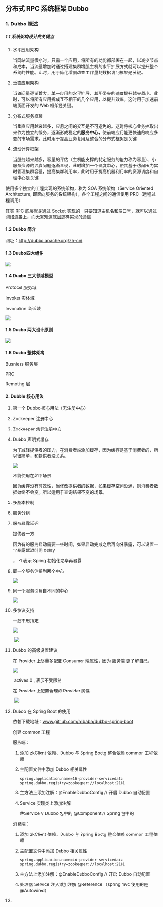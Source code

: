 ## 分布式 RPC 系统框架 Dubbo

### 1. Dubbo 概述

##### 1.1 系统架构设计的关键点

1. 水平应用架构

   当网站流量很小时，只需一个应用，将所有的功能都部署在一起，以减少节点和成本，当流量增加时通过搭建集群增肌主机的水平扩展方式就可以提升整个系统的性能。此时，用于简化增删改查工作量的数据访问框架是关键。

2. 垂直应用架构

   当访问量逐渐增大，单一应用的水平扩展，其所带来的速度提升越来越小。此时，可以将所有应用拆成互不相干的几个应用，以提升效率。这时用于加速前端页面开发的 Web 框架是关键。

3. 分布式服务框架

   当垂直应用越来越多，应用之间的交互是不可避免的。这时将核心业务抽取出来作为独立的服务，逐渐形成稳定的**服务中心**，使前端应用能更快速的响应多变的市场需求。此时用于提高业务复用及整合的分布式框架是关键

4. 流动计算框架

   当服务越来越多，容量的评估（主机能支撑的特定服务的能力称为容量）、小服务资源的浪费问题逐渐显现，此时增加一个调度中心，使其基于访问压力实时管理集群容量，提高集群利用率，此时用于提高机器利用率的资源调度和自理中心是关键

使用多个独立的工程实现的系统架构，称为 SOA 系统架构（Service Oriented Architecture,  即面向服务的系统架构），各个工程之间的通信使用 PRC（远程过程调用）

其实 RPC 底层就是通过 Socket 实现的，只要知道主机名和端口号，就可以通过网络连接上，而无需知道底层怎样实现的通信

#### 1.2 Dubbo 简介

网址：<http://dubbo.apache.org/zh-cn/>

#### 1.3 Duubo四大组件

![](imgs/18.png)

#### 1.4 Duubo 三大领域模型

Protocol 服务域

Invoker 实体域

Invocation 会话域

![](imgs/20.png)

#### 1.5 Duubo 两大设计原则

 ![](imgs/19.png)

#### 1.6 Duubo 整体架构

Busniess 服务层

PRC

Remoting 层



#### 2. Dubble 核心用法

1. 第一个 Dubbo 核心用法（无注册中心）

2. Zookeeper 注册中心

3. Zookeeper 集群注册中心

4. Dubbo 声明式缓存

   为了减轻提供者的压力，在消费者端添加缓存，因为缓存是基于消费者的，所以很简单，和提供者没关系。

   ![](imgs/21.png)

   不能使用在如下场景

   因为缓存没有时效性，当修改提供者的数据，如果缓存空间没满，则消费者数据始终不会变。所以适用于查询结果不变的场景。

5. 多版本控制

6. 服务分组

7. 服务暴露延迟

   提供者一方

   因为有的服务启动需要一些时间，如果启动完成之后再向外暴露，可以设置一个暴露延迟时间 delay

   ， -1 表示 Spring  初始化完毕再暴露

8. 同一个服务注册到两个中心

   ![](imgs/22.png)

9. 同一个服务引用自不同的中心

   ![](imgs/23.png)

10. 多协议支持

    一般不用指定

    ![](imgs/24.png)

    ​	![](imgs/25.png)

10. Dubbo 的高级设置建议

    在 Provider 上尽量多配置 Consumer 端属性，因为 服务端 更了解自己。

    ![](imgs/26.png)

    ​                      actives:0 , 表示不受限制

    在 Provider 上配置合理的 Provider 属性

    ​	![](imgs/27.png)



12. Duboo 在 Spring Boot 的使用

    依赖下载地址：www.github.com/alibaba/dubbo-spring-boot

    创建 common 工程

    服务端：

    1. 添加 zkClient 依赖、Dubbo 与 Spring Bootg 整合依赖 common 工程依赖

    2. 主配置文件中添加 Dubbo 相关属性

       ```properties
       spring.application.name=16-provider-servicedata
       spring.dubbo.registry=zookeeper://localhost:2181
       ```

    3. 主方法上添加注解：@EnableDubboConfig  // 开启 Dubbo 自动配置

    4. Service 实现类上添加注解

       @Service //  Dubbo 包中的
       @Component // Spring  包中的

       

    消费端：

    1. 添加 zkClient 依赖、Dubbo 与 Spring Bootg 整合依赖 common 工程依赖

    2. 主配置文件中添加 Dubbo 相关属性

       ```
       spring.application.name=16-provider-servicedata
       spring.dubbo.registry=zookeeper://localhost:2181
       ```

    3. 主方法上添加注解：@EnableDubboConfig  // 开启 Dubbo 自动配置

    4. 处理器 Service 注入添加注解  @Reference （spring mvc 使用的是 @Autowired）

13. 

    



